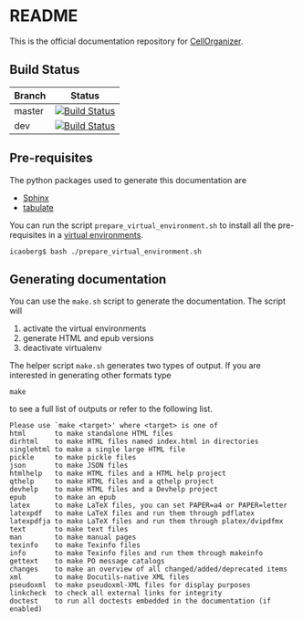 # README

This is the official documentation repository for [CellOrganizer](http://www.cellorganizer.org).

## Build Status

| Branch | Status |
| --- | --- |
| master | [![Build Status](http://developers.compbio.cs.cmu.edu:8080/buildStatus/icon?job=cellorganizer-docs-master-glnx64)](http://developers.compbio.cs.cmu.edu:8080/job/cellorganizer-docs-master-glnx64/) |
| dev | [![Build Status](http://developers.compbio.cs.cmu.edu:8080/buildStatus/icon?job=cellorganizer-docs-dev-glnx64)](http://developers.compbio.cs.cmu.edu:8080/job/cellorganizer-docs-dev-glnx64/) |

## Pre-requisites
The python packages used to generate this documentation are

* [Sphinx](http://www.sphinx-doc.org/en/stable/)
* [tabulate](https://pypi.python.org/pypi/tabulate)

You can run the script `prepare_virtual_environment.sh` to install all the pre-requisites in a [virtual environments](https://virtualenv.readthedocs.org/en/latest/).

```shell
icaoberg$ bash ./prepare_virtual_environment.sh
```

## Generating documentation
You can use the `make.sh` script to generate the documentation. The script will

1. activate the virtual environments
2. generate HTML and epub versions
3. deactivate virtualenv

The helper script `make.sh` generates two types of output. If you are interested in generating other formats
type

```
make
```

to see a full list of outputs or refer to the following list.

```
Please use `make <target>' where <target> is one of
html       to make standalone HTML files
dirhtml    to make HTML files named index.html in directories
singlehtml to make a single large HTML file
pickle     to make pickle files
json       to make JSON files
htmlhelp   to make HTML files and a HTML help project
qthelp     to make HTML files and a qthelp project
devhelp    to make HTML files and a Devhelp project
epub       to make an epub
latex      to make LaTeX files, you can set PAPER=a4 or PAPER=letter
latexpdf   to make LaTeX files and run them through pdflatex
latexpdfja to make LaTeX files and run them through platex/dvipdfmx
text       to make text files
man        to make manual pages
texinfo    to make Texinfo files
info       to make Texinfo files and run them through makeinfo
gettext    to make PO message catalogs
changes    to make an overview of all changed/added/deprecated items
xml        to make Docutils-native XML files
pseudoxml  to make pseudoxml-XML files for display purposes
linkcheck  to check all external links for integrity
doctest    to run all doctests embedded in the documentation (if enabled)
  ```
